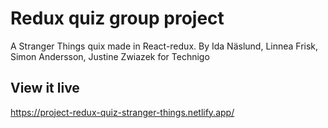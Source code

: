 # Redux quiz group project

A Stranger Things quix made in React-redux.
By Ida Näslund, Linnea Frisk, Simon Andersson, Justine Zwiazek for Technigo

## View it live

https://project-redux-quiz-stranger-things.netlify.app/
